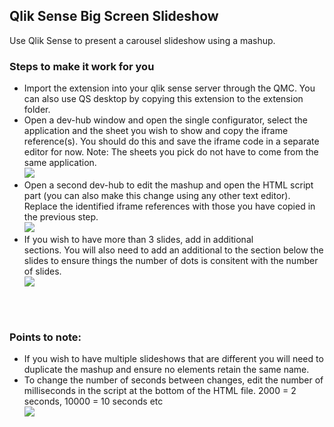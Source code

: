 <h2>Qlik Sense Big Screen Slideshow</h2>
Use Qlik Sense to present a carousel slideshow using a mashup.
<br>
<h3>Steps to make it work for you</h3>
<ul>
<li>Import the extension into your qlik sense server through the QMC. You can also use QS desktop by copying this extension to the extension folder.</li>
<li>Open a dev-hub window and open the single configurator, select the application and the sheet you wish to show and copy the iframe reference(s). You should do this and save the iframe code in a separate editor for now. Note: The sheets you pick do not have to come from the same application.<br>
<img src="https://github.com/ardwork/Big_Screen_Slideshow/blob/master/img/SingleConfigurator.png">
</li>
<li>Open a second dev-hub to edit the mashup and open the HTML script part (you can also make this change using any other text editor).<br>
Replace the identified iframe references with those you have copied in the previous step.<br>
<img src="https://github.com/ardwork/Big_Screen_Slideshow/blob/master/img/SingleConfigurator.png">
</li>
<li>If you wish to have more than 3 slides, add in additional <div class="mySlides fade"> sections. You will also need to add an additional <span class="dot"></span> to the section below the slides to ensure things the number of dots is consitent with the number of slides.<br>
<img src="https://github.com/ardwork/Big_Screen_Slideshow/blob/master/img/DotUpdate.png">
</li>
</ul>
<br>
<br>
<h3>Points to note:</h3>
<ul>
<li>If you wish to have multiple slideshows that are different you will need to duplicate the mashup and ensure no elements retain the same name.</li>
<li>To change the number of seconds between changes, edit the number of milliseconds in the script at the bottom of the HTML file. 2000 = 2 seconds, 10000 = 10 seconds etc<br>
<img src="https://github.com/ardwork/Big_Screen_Slideshow/blob/master/img/Time.PNG">
</li>
</ul>

